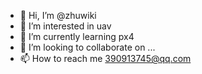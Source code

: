 - 👋 Hi, I’m @zhuwiki
- 👀 I’m interested in uav
- 🌱 I’m currently learning px4
- 💞️ I’m looking to collaborate on ...
- 📫 How to reach me 390913745@qq.com

<!---
zhuwiki/zhuwiki is a ✨ special ✨ repository because its `README.md` (this file) appears on your GitHub profile.
You can click the Preview link to take a look at your changes.
--->
